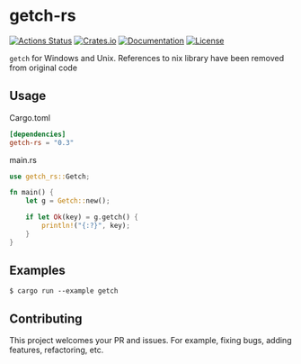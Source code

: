 # getch-rs

[![Actions Status](https://github.com/kumavale/getch-rs/workflows/CI/badge.svg)](https://github.com/kumavale/getch-rs/actions)
[![Crates.io](https://img.shields.io/crates/v/getch-rs.svg)](https://crates.io/crates/getch-rs)
[![Documentation](https://docs.rs/getch-rs/badge.svg)](https://docs.rs/getch-rs/)
[![License](https://img.shields.io/badge/license-MIT-blue.svg?style=flat)](LICENSE)

`getch` for Windows and Unix. References to nix library have been removed from original code

## Usage

Cargo.toml

```toml
[dependencies]
getch-rs = "0.3"
```

main.rs

```rust
use getch_rs::Getch;

fn main() {
    let g = Getch::new();

    if let Ok(key) = g.getch() {
        println!("{:?}", key);
    }
}
```

## Examples

```
$ cargo run --example getch
```

## Contributing

This project welcomes your PR and issues. For example, fixing bugs, adding features, refactoring, etc.
